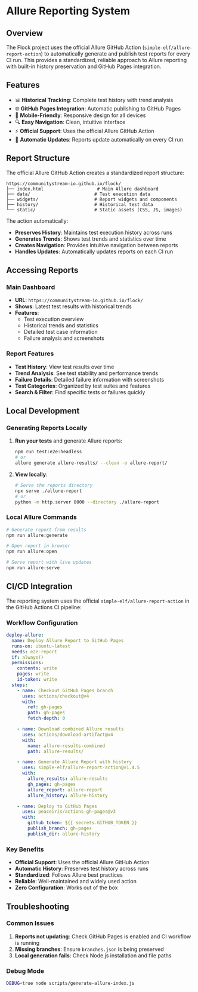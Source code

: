 # Allure Reporting System

## Overview

The Flock project uses the official Allure GitHub Action (`simple-elf/allure-report-action`) to automatically generate and publish test reports for every CI run. This provides a standardized, reliable approach to Allure reporting with built-in history preservation and GitHub Pages integration.

## Features

- 📊 **Historical Tracking**: Complete test history with trend analysis
- 🌐 **GitHub Pages Integration**: Automatic publishing to GitHub Pages
- 📱 **Mobile-Friendly**: Responsive design for all devices
- 🔍 **Easy Navigation**: Clean, intuitive interface
- ⚡ **Official Support**: Uses the official Allure GitHub Action
- 🔄 **Automatic Updates**: Reports update automatically on every CI run

## Report Structure

The official Allure GitHub Action creates a standardized report structure:

```
https://communitystream-io.github.io/flock/
├── index.html                    # Main Allure dashboard
├── data/                        # Test execution data
├── widgets/                     # Report widgets and components
├── history/                     # Historical test data
└── static/                      # Static assets (CSS, JS, images)
```

The action automatically:
- **Preserves History**: Maintains test execution history across runs
- **Generates Trends**: Shows test trends and statistics over time
- **Creates Navigation**: Provides intuitive navigation between reports
- **Handles Updates**: Automatically updates reports on each CI run

## Accessing Reports

### Main Dashboard
- **URL**: `https://communitystream-io.github.io/flock/`
- **Shows**: Latest test results with historical trends
- **Features**: 
  - Test execution overview
  - Historical trends and statistics
  - Detailed test case information
  - Failure analysis and screenshots

### Report Features
- **Test History**: View test results over time
- **Trend Analysis**: See test stability and performance trends
- **Failure Details**: Detailed failure information with screenshots
- **Test Categories**: Organized by test suites and features
- **Search & Filter**: Find specific tests or failures quickly

## Local Development

### Generating Reports Locally

1. **Run your tests** and generate Allure reports:
   ```bash
   npm run test:e2e:headless
   # or
   allure generate allure-results/ --clean -o allure-report/
   ```

2. **View locally**:
   ```bash
   # Serve the reports directory
   npx serve ./allure-report
   # or
   python -m http.server 8000 --directory ./allure-report
   ```

### Local Allure Commands

```bash
# Generate report from results
npm run allure:generate

# Open report in browser
npm run allure:open

# Serve report with live updates
npm run allure:serve
```

## CI/CD Integration

The reporting system uses the official `simple-elf/allure-report-action` in the GitHub Actions CI pipeline:

### Workflow Configuration

```yaml
deploy-allure:
  name: Deploy Allure Report to GitHub Pages
  runs-on: ubuntu-latest
  needs: e2e-report
  if: always()
  permissions:
    contents: write
    pages: write
    id-token: write
  steps:
    - name: Checkout GitHub Pages branch
      uses: actions/checkout@v4
      with:
        ref: gh-pages
        path: gh-pages
        fetch-depth: 0

    - name: Download combined Allure results
      uses: actions/download-artifact@v4
      with:
        name: allure-results-combined
        path: allure-results/

    - name: Generate Allure Report with history
      uses: simple-elf/allure-report-action@v1.4.5
      with:
        allure_results: allure-results
        gh_pages: gh-pages
        allure_report: allure-report
        allure_history: allure-history

    - name: Deploy to GitHub Pages
      uses: peaceiris/actions-gh-pages@v3
      with:
        github_token: ${{ secrets.GITHUB_TOKEN }}
        publish_branch: gh-pages
        publish_dir: allure-history
```

### Key Benefits

- **Official Support**: Uses the official Allure GitHub Action
- **Automatic History**: Preserves test history across runs
- **Standardized**: Follows Allure best practices
- **Reliable**: Well-maintained and widely used action
- **Zero Configuration**: Works out of the box

## Troubleshooting

### Common Issues

1. **Reports not updating**: Check GitHub Pages is enabled and CI workflow is running
2. **Missing branches**: Ensure `branches.json` is being preserved
3. **Local generation fails**: Check Node.js installation and file paths

### Debug Mode

```bash
DEBUG=true node scripts/generate-allure-index.js
```